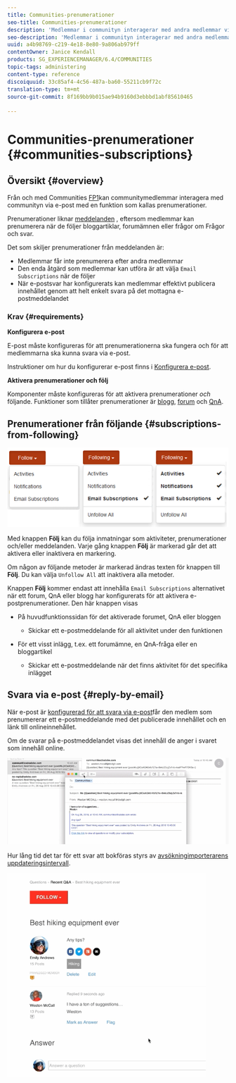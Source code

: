 ```yaml
---
title: Communities-prenumerationer
seo-title: Communities-prenumerationer
description: 'Medlemmar i communityn interagerar med andra medlemmar via e-post '
seo-description: 'Medlemmar i communityn interagerar med andra medlemmar via e-post '
uuid: a4b98769-c219-4e18-8e80-9a806ab979ff
contentOwner: Janice Kendall
products: SG_EXPERIENCEMANAGER/6.4/COMMUNITIES
topic-tags: administering
content-type: reference
discoiquuid: 33c85af4-4c56-487a-ba60-55211cb9f72c
translation-type: tm+mt
source-git-commit: 8f169bb9b015ae94b9160d3ebbbd1abf85610465

---
```



# Communities-prenumerationer {#communities-subscriptions}

## Översikt {#overview}

Från och med Communities [FP1](deploy-communities.md#latestfeaturepack)kan communitymedlemmar interagera med communityn via e-post med en funktion som kallas prenumerationer.

Prenumerationer liknar [meddelanden](notifications.md) , eftersom medlemmar kan prenumerera när de följer bloggartiklar, forumämnen eller frågor om Frågor och svar.

Det som skiljer prenumerationer från meddelanden är:

* Medlemmar får inte prenumerera efter andra medlemmar
* Den enda åtgärd som medlemmar kan utföra är att välja `Email Subscriptions` när de följer
* När e-postsvar har konfigurerats kan medlemmar effektivt publicera innehållet genom att helt enkelt svara på det mottagna e-postmeddelandet

### Krav {#requirements}

**Konfigurera e-post**

E-post måste konfigureras för att prenumerationerna ska fungera och för att medlemmarna ska kunna svara via e-post.

Instruktioner om hur du konfigurerar e-post finns i [Konfigurera e-post](email.md).

**Aktivera prenumerationer och följ**

Komponenter måste konfigureras för att aktivera prenumerationer *och* följande. Funktioner som tillåter prenumerationer är [blogg](blog-feature.md), [forum](forum.md) och [QnA](working-with-qna.md).

## Prenumerationer från följande {#subscriptions-from-following}

![chlimage_1-5](assets/chlimage_1-5.png)

Med knappen **Följ** kan du följa inmatningar som aktiviteter, prenumerationer och/eller meddelanden. Varje gång knappen **Följ** är markerad går det att aktivera eller inaktivera en markering.

Om någon av följande metoder är markerad ändras texten för knappen till **Följ**. Du kan välja `Unfollow All` att inaktivera alla metoder.

Knappen **Följ** kommer endast att innehålla `Email Subscriptions` alternativet när ett forum, QnA eller blogg har konfigurerats för att aktivera e-postprenumerationer. Den här knappen visas

* På huvudfunktionssidan för det aktiverade forumet, QnA eller bloggen

   * Skickar ett e-postmeddelande för all aktivitet under den funktionen

* För ett visst inlägg, t.ex. ett forumämne, en QnA-fråga eller en bloggartikel

   * Skickar ett e-postmeddelande när det finns aktivitet för det specifika inlägget

## Svara via e-post {#reply-by-email}

När e-post är [konfigurerad för att svara via e-post](email.md#configure-polling-importer)får den medlem som prenumererar ett e-postmeddelande med det publicerade innehållet och en länk till onlineinnehållet.

Om de svarar på e-postmeddelandet visas det innehåll de anger i svaret som innehåll online.

![chlimage_1-6](assets/chlimage_1-6.png)

Hur lång tid det tar för ett svar att bokföras styrs av [avsökningimporterarens uppdateringsintervall](email.md#configure-polling-importer).

![chlimage_1-7](assets/chlimage_1-7.png)

